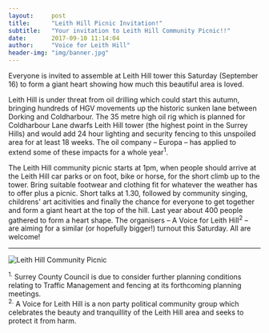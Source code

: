```yaml
---
layout:     post
title:      "Leith Hill Picnic Invitation!"
subtitle:   "Your invitation to Leith Hill Community Picnic!!"
date:       2017-09-10 11:14:04
author:     "Voice for Leith Hill"
header-img: "img/banner.jpg"
---
```


<p>Everyone is invited to assemble at Leith Hill tower this Saturday (September 16) to form a giant heart showing how much this beautiful area is loved.</p>

<p>Leith Hill is under threat from oil drilling which could start this autumn, bringing hundreds of HGV movements up the historic sunken lane between Dorking and Coldharbour. The 35 metre high oil rig which is planned for Coldharbour Lane dwarfs Leith Hill tower (the highest point in the Surrey Hills) and would add 24 hour lighting and security fencing to this unspoiled area for at least 18 weeks. The oil company – Europa – has applied to extend some of these impacts for a whole year<sup>1</sup>.</p>

<p>The Leith Hill community picnic starts at 1pm, when people should arrive at the Leith Hill car parks or on foot, bike or horse, for the short climb up to the tower. Bring suitable footwear and clothing fit for whatever the weather has to offer plus a picnic. Short talks at 1.30, followed by community singing, childrens' art acitivities and finally the chance for everyone to get together and form a giant heart at the top of the hill.
Last year about 400 people gathered to form a heart shape. The organisers – A Voice for Leith Hill<sup>2</sup> – are aiming for a similar (or hopefully bigger!) turnout this Saturday. All are welcome!</p>

<hr>

<img src="{{ site.baseurl }}/img/lh-picnic.gif" alt="Leith Hill Community Picnic">
 
<p class="footnote"><sup>1.</sup> Surrey County Council is due to consider further planning conditions relating to Traffic Management and fencing at its forthcoming planning meetings.<br>
<sup>2.</sup> A Voice for Leith Hill is a non party political community group which celebrates the beauty and tranquillity of the Leith Hill area and seeks to protect it from harm.</p>

